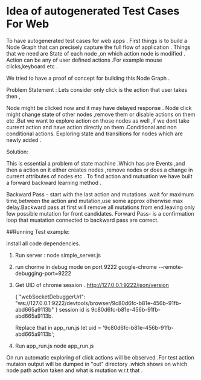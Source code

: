 # Idea of autogenerated Test Cases For Web

To have autogenerated test cases for web apps . First things is to build a Node Graph that can precisely capture the full flow
of application . Things that we need are State of each node ,on which action node is modified . Action can be any of user defined actions .For example mouse clicks,keyboard etc .

We tried to have a proof of concept for building this Node Graph .

Problem Statement :
Lets consider only click is the action that user takes then ,

Node might be clicked now and it may have delayed response .
Node click might change state of other nodes ,remove them or disable actions on them etc .But we want to explore action on those nodes as well ,if we dont take current action and have action directly on them .Conditional and non conditional actions.
Exploring state and transitions for nodes which are newly added .

Solution:

This is essential a problem of state machine .Which has pre Events ,and then a action on it either creates nodes ,remove nodes or does a change in current attributes of nodes etc .
To find action and mutuation we have built a forward backward learning method .

Backward Pass - start with the last action and mutations .wait for maximum time,between the action and mutation,use some approx otherwise max delay.Backward pass at first will remove all mutations from end.leaving only few possible mutation for front candidates.
Forward Pass- is a confirmation loop that muatation connected to backward pass are correct.


##Running Test example:

  install all code dependencies.

1. Run server :
    node simple_server.js
2. run chorme in debug mode on port 9222
    google-chrome --remote-debugging-port=9222
3. Get UID of chrome session .
    http://127.0.0.1:9222/json/version

    {
   "webSocketDebuggerUrl": "ws://127.0.0.1:9222/devtools/browser/9c80d6fc-b81e-456b-91fb-abd665a9113b"
    }
    session id is 9c80d6fc-b81e-456b-91fb-abd665a9113b.

    Replace that in app_run.js
    let uid = '9c80d6fc-b81e-456b-91fb-abd665a9113b'; 

4. Run app_run.js
    node  app_run.js

On run automatic exploring of click actions will be observed .For test action mutaion output will be dumped in "out" directory .which shows on which node path action taken and what is mutation w.r.t that .







